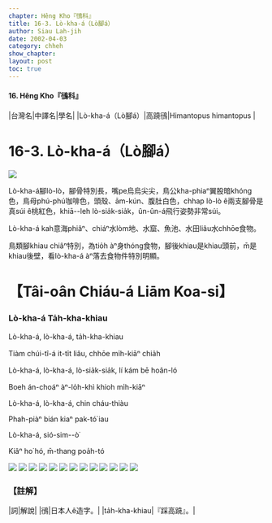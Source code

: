 ```yaml
---
chapter: Hêng Kho『鴴科』
title: 16-3. Lò-kha-á（Lò腳á）
author: Siau Lah-jih
date: 2002-04-03
category: chheh
show_chapter: 
layout: post
toc: true
---
```


#### 16. Hêng Kho『鴴科』


|台灣名|中譯名|學名|
|Lò-kha-á（Lò腳á）|高蹺鴴|Himantopus himantopus |


# 16-3. Lò-kha-á（Lò腳á）


![](../too5/16/16-3-12.Lò-kha-á.jpg)


Lò-kha-á腳lò-lò，腳骨特別長，嘴pe烏烏尖尖，鳥公kha-phiaⁿ翼股暗khóng色，鳥母phú-phú咖啡色，頭殼、ām-kún、腹肚白色，chhap lò-lò ê兩支腳骨是真súi ê桃紅色，khiā--leh lò-sia̍k-sia̍k，ûn-ûn-á飛行姿勢非常súi。

Lò-kha-á kah意海phiâⁿ、chiáⁿ水lòm地、水窟、魚池、水田liâu水chhōe食物。

鳥類腳khiau chiâⁿ特別，為tio̍h àⁿ身thóng食物，腳後khiau是khiau頭前，m̄是khiau後壁，看lò-kha-á àⁿ落去食物件特別明顯。



# 【Tâi-oân Chiáu-á Liām Koa-si】

### **Lò-kha-á Ta̍h-kha-khiau**

Lò-kha-á, lò-kha-á, ta̍h-kha-khiau 

Tiàm chúi-tî-á it-ti̍t liâu, chhōe mi̍h-kiāⁿ chia̍h

Lò-kha-á, lò-kha-á, lò-sia̍k-sia̍k, lí kám bē hoân-ló

Boeh án-choáⁿ àⁿ-lo̍h-khì khioh mi̍h-kiāⁿ 

Lò-kha-á, lò-kha-á, chin cháu-thiàu

Phah-piàⁿ bián kiaⁿ pak-tó͘ iau

Lò-kha-á, sió-sim--ò͘

Kiâⁿ ho͘ hó, m̄-thang poa̍h-tó


![](../too5/16/16-3-2.Lò-kha-á.jpg)
![](../too5/16/16-3-5.Lò-kha-á.jpg)
![](../too5/16/16-3-8.Lò-kha-á.jpg)
![](../too5/16/16-3-3.Lò-kha-á.jpg)
![](../too5/16/16-3-1.Lò-kha-á.jpg)
![](../too5/16/16-3-4.Lò-kha-á.jpg)
![](../too5/16/16-3-10.Lò-kha-á.jpg)
![](../too5/16/16-3-13.Lò-kha-á.jpg)
![](../too5/16/16-3-14.Lò-kha-á.jpg)
![](../too5/16/16-3-9.Lò-kha-á.jpg)
![](../too5/16/16-3-6.Lò-kha-á.jpg)
![](../too5/16/16-3-7.Lò-kha-á.jpg)
![](../too5/16/16-3-11.Lò-kha-á.jpg)


### 【註解】

|詞|解說|
|鴴|日本人ê造字。|
|ta̍h-kha-khiau|『踩高蹺』。|




